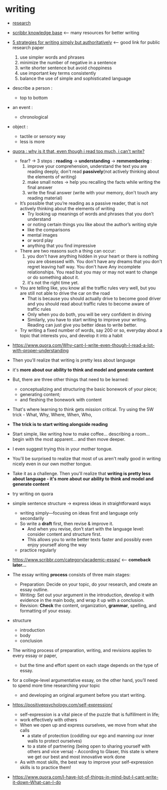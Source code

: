 # writing

- [research](research)
- [scribbr knowledge base](https://www.scribbr.com/knowledge-base/) <-- many resources for better writing

- [5 strategies for writing simply but authoritatively](https://thinkscience.co.jp/en/articles/5-strategies-for-writing-simply) <-- good link for public research paper
     1. use simpler words and phrases
     2. minimize the number of negative in a sentence
     3. write shorter sentence but avoid choppiness
     4. use important key terms consistently
     5. balance the use of simple and sophisticated language
- describe a person :
     - top to bottom
- an event :
     - chronological
- object :
     - tactile or sensory way
     - less is more
- [quora : why is it that, even though i read too much, i can't write?](https://www.quora.com/Why-is-it-that-even-though-I-read-too-much-I-can-t-write)
     - fear? -> 3 steps : **reading** -> **understanding** -> **remmembering** :
          1. improve your comprehension, understand the text you are reading deeply, don't read **passively**(not actively thinking about the elements of writing)
          2. make small notes -> help you recalling the facts while writing the final answer
          3. write the final answer (write with your memory, don't touch any reading material)
     - It’s possible that you’re reading as a passive reader, that is not actively thinking about the elements of writing
          - Try looking up meanings of words and phrases that you don’t understand
          - or noting certain things you like about the author’s writing style
          - like the comparisons
          - mental images
          - or word play
          - anything that you find impressive
     - There are two reasons such a thing can occur:
          1. you don't have anything hidden in your heart or there is nothing you are obsessed with. You don't have any dreams that you don't regret leaving half way. You don't have Any incomplete relationships. You read but you may or may not want to change or do something about it.
          2. it's not the right time yet.
     - You are telling like, you know all the traffic rules very well, but you are still not able to drive the car on the road
          - That is because you should actually drive to become good driver and you should read about traffic rules to become aware of traffic rules
          - Only when you do both, you will be very confident in driving
          - Similarly, you have to start writing to improve your writing. Reading can just give you better ideas to write better.
     - Try writing a fixed number of words, say 200 or so, everyday about a topic that interests you, and develop it into a habit
- https://www.quora.com/Why-cant-I-write-even-though-I-read-a-lot-with-proper-understanding
- Then you'll realize that writing is pretty less about language
- it's **more about our ability to think and model and generate content**
- But, there are three other things that need to be learned:
     - conceptualizing and structuring the basic bonework of your piece;
     - generating content;
     - and fleshing the bonework with content
- That's where learning to think gets mission critical. Try using the 5W trick - What, Why, Where, When, Who,
- **The trick is to start writing alongside reading**
- Start simple, like writing how to make coffee... describing a room... begin with the most apparent... and then move deeper.
- I even suggest trying this in your mother tongue.
- You'll be surprised to realize that most of us aren't really good in writing nicely even in our own mother tongue.
- Take it as a challenge. Then you'll realize that **writing is pretty less about language - it's more about our ability to think and model and generate content**
- try writing on quora
- simple sentence structure -> express ideas in straightforward ways
     - writing simply—focusing on ideas first and language only secondarily
     - So write a **draft** first, then revise & improve it.
          - And when you revise, don’t start with the language level: consider content and structure first.
          - This allows you to write better texts faster and possibly even enjoy yourself along the way
     - practice regularly
- https://www.scribbr.com/category/academic-essay/ <-- **comeback later...**
- The essay writing **process** consists of three main stages:
     - Preparation: Decide on your topic, do your research, and create an essay outline.
     - Writing: Set out your argument in the introduction, develop it with evidence in the main body, and wrap it up with a conclusion.
     - Revision: **Check** the content, organization, **grammar**, spelling, and formatting of your essay.
- structure
     - introduction
     - body
     - conclusion
- The writing process of preparation, writing, and revisions applies to every essay or paper,
     - but the time and effort spent on each stage depends on the type of essay.
- for a college-level argumentative essay, on the other hand, you’ll need to spend more time researching your topic
     - and developing an original argument before you start writing.
- https://positivepsychology.com/self-expression/
     - self-expression is a vital piece of the puzzle that is fulfillment in life;
     - work effectively with others
     - When we open up and express ourselves, we move from what she calls
          - a state of protection (coddling our ego and manning our inner walls to protect ourselves)
          - to a state of partnering (being open to sharing yourself with others and vice versa)
	  - According to Glaser, this state is where we get our best and most innovative work done
     - As with most skills, the best way to improve your self-expression skills is to practice them!
- https://www.quora.com/I-have-lot-of-things-in-mind-but-I-cant-write-it-down-What-can-I-do
